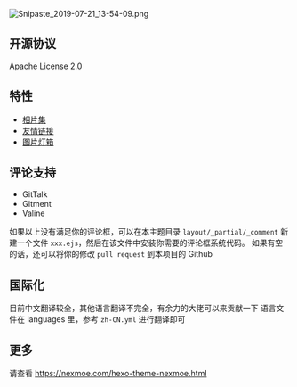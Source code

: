 ![Snipaste_2019-07-21_13-54-09.png](https://i.loli.net/2019/07/21/5d34014060cf831071.png)

## 开源协议
Apache License 2.0

## 特性
- [相片集](#相片集)
- [友情链接](#友情链接)
- [图片灯箱](#图片灯箱)

## 评论支持
- GitTalk
- Gitment
- Valine

如果以上没有满足你的评论框，可以在本主题目录 `layout/_partial/_comment` 新建一个文件 `xxx.ejs`，然后在该文件中安装你需要的评论框系统代码。
如果有空的话，还可以将你的修改 `pull request` 到本项目的 Github

## 国际化
目前中文翻译较全，其他语言翻译不完全，有余力的大佬可以来贡献一下
语言文件在 languages 里，参考 `zh-CN.yml` 进行翻译即可

## 更多
请查看 https://nexmoe.com/hexo-theme-nexmoe.html
